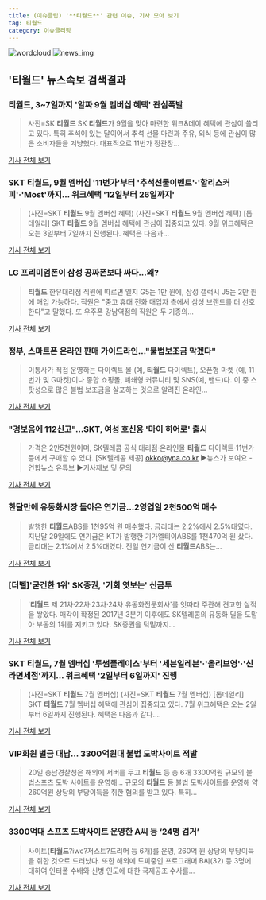 ```yaml
---
title: (이슈클립) '**티월드**' 관련 이슈, 기사 모아 보기
tag: 티월드
category: 이슈클리핑
---
```

![wordcloud](https://s3.ap-northeast-2.amazonaws.com/lyrics101-wordcloud/2018-09-01-1535759193.png)
![news_img](https://user-images.githubusercontent.com/42597476/44507050-1206f400-a6e4-11e8-8d98-7ffbfebb353f.png)
## **'**티월드**'** 뉴스속보 검색결과
### **티월드**, 3~7일까지 '알짜 9월 멤버십 혜택' 관심폭발

>사진=SK **티월드** SK **티월드**가 9월을 맞아 마련한 위크&데이 혜택에 관심이 쏠리고 있다. 특히 추석이 있는 달이어서 추석 선물 마련과 주유, 외식 등에 관심이 많은 소비자들을 겨냥했다. 대표적으로 11번가 정관장...

<a href="http://www.slist.kr/news/articleView.html?idxno=44259" target="_blank">기사 전체 보기</a>

### SKT **티월드**, 9월 멤버십 '11번가'부터 '추석선물이벤트'·'할리스커피'·'Most'까지… 위크혜택 '12일부터 26일까지'

>(사진=SKT **티월드** 9월 멤버십 혜택) (사진=SKT **티월드** 9월 멤버십 혜택) [톱데일리] SKT **티월드** 9월 멤버십 혜택에 관심이 집중되고 있다. 9월 위크혜택은 오는 3일부터 7일까지 진행된다. 혜택은 다음과...

<a href="http://www.topdaily.kr/news/articleView.html?idxno=55095" target="_blank">기사 전체 보기</a>

### LG 프리미엄폰이 삼성 공짜폰보다 싸다…왜?

>**티월드** 한유대리점 직원에 따르면 엘지 G5는 1만 원에, 삼성 갤럭시 J5는 2만 원에 매입 가능하다. 직원은 "중고 휴대 전화 매입자 측에서 삼성 브랜드를 더 선호한다"고 말했다. 또 우주폰 강남역점의 직원은 두 기종의...

<a href="http://www.kinews.net/news/articleView.html?idxno=202241" target="_blank">기사 전체 보기</a>

### 정부, 스마트폰 온라인 판매 가이드라인..."불법보조금 막겠다"

>이통사가 직접 운영하는 다이렉트 몰 (예, **티월드** 다이렉트), 오픈형 마켓 (예, 11번가 및 G마켓)이나 종합 쇼핑몰, 폐쇄형 커뮤니티 및 SNS(예, 밴드)다. 이 중 스팟성으로 많은 불법 보조금을 살포하는 것으로 알려진 온라인...

<a href="http://www.kinews.net/news/articleView.html?idxno=201525" target="_blank">기사 전체 보기</a>

### "경보음에 112신고"…SKT, 여성 호신용 '마이 히어로' 출시

>가격은 2만5천원이며, SK텔레콤 공식 대리점·온라인몰 **티월드** 다이렉트·11번가 등에서 구매할 수 있다. [SK텔레콤 제공] okko@yna.co.kr ▶뉴스가 보여요 - 연합뉴스 유튜브  ▶기사제보 및 문의

<a href="http://app.yonhapnews.co.kr/YNA/Basic/SNS/r.aspx?c=AKR20180705038500017&did=1195m" target="_blank">기사 전체 보기</a>

### 한달만에 유동화시장 돌아온 연기금…2영업일 2천500억 매수

>발행한 **티월드**ABS를 1천95억 원 매수했다. 금리대는 2.2%에서 2.5%대였다. 지난달 29일에도 연기금은 KT가 발행한 기가엘티이ABS를 1천470억 원 샀다. 금리대는 2.1%에서 2.5%대였다. 전일 연기금이 산 **티월드**ABS는...

<a href="http://news.einfomax.co.kr/news/articleView.html?idxno=3456225" target="_blank">기사 전체 보기</a>

### [더벨]'굳건한 1위' SK증권, '기회 엿보는' 신금투

>'**티월드** 제 21차·22차·23차·24차 유동화전문회사'를 잇따라 주관해 견고한 실적을 쌓았다. 매각이 확정된 2017년 3분기 이후에도 SK텔레콤의 유동화 딜을 도맡아 부동의 1위를 지키고 있다. SK증권을 턱밑까지...

<a href="http://www.thebell.co.kr/front/free/contents/news/article_view.asp?key=201806290100046840002871" target="_blank">기사 전체 보기</a>

### SKT **티월드**, 7월 멤버십 '투썸플레이스'부터 '세븐일레븐'·'올리브영'·'신라면세점'까지… 위크혜택 '2일부터 6일까지' 진행

>(사진=SKT **티월드** 7월 멤버십) (사진=SKT **티월드** 7월 멤버십) [톱데일리] SKT **티월드** 7월 멤버십 혜택에 관심이 집중되고 있다. 7월 위크혜택은 오는 2일부터 6일까지 진행된다. 혜택은 다음과 같다....

<a href="http://www.topdaily.kr/news/articleView.html?idxno=52548" target="_blank">기사 전체 보기</a>

### VIP회원 벌금 대납… 3300억원대 불법 도박사이트 적발

>20일 충남경찰청은 해외에 서버를 두고 **티월드** 등 총 6개 3300억원 규모의 불법스포츠 도박 사이트를 운영해... 규모의 **티월드** 등 불법 도박사이트를 운영해 약 260억원 상당의 부당이득을 취한 혐의를 받고 있다. 특히...

<a href="http://news1.kr/articles/?3350142" target="_blank">기사 전체 보기</a>

### 3300억대 스프츠 도박사이트 운영한 A씨 등 ‘24명 검거’

>사이트(**티월드**?iwc?저스트?드리머 등 6개)를 운영, 260억 원 상당의 부당이득을 취한 것으로 드러났다. 또한 해외에 도피중인 프로그래머 B씨(32) 등 3명에 대하여 인터폴 수배와 신병 인도에 대한 국제공조 수사를...

<a href="http://cc.newdaily.co.kr/site/data/html/2018/06/20/2018062000039.html" target="_blank">기사 전체 보기</a>


